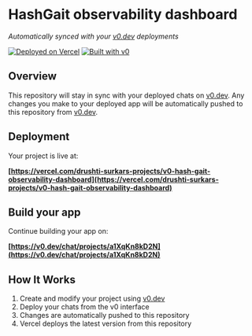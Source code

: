 # HashGait observability dashboard

*Automatically synced with your [v0.dev](https://v0.dev) deployments*

[![Deployed on Vercel](https://img.shields.io/badge/Deployed%20on-Vercel-black?style=for-the-badge&logo=vercel)](https://vercel.com/drushti-surkars-projects/v0-hash-gait-observability-dashboard)
[![Built with v0](https://img.shields.io/badge/Built%20with-v0.dev-black?style=for-the-badge)](https://v0.dev/chat/projects/a1XqKn8kD2N)

## Overview

This repository will stay in sync with your deployed chats on [v0.dev](https://v0.dev).
Any changes you make to your deployed app will be automatically pushed to this repository from [v0.dev](https://v0.dev).

## Deployment

Your project is live at:

**[https://vercel.com/drushti-surkars-projects/v0-hash-gait-observability-dashboard](https://vercel.com/drushti-surkars-projects/v0-hash-gait-observability-dashboard)**

## Build your app

Continue building your app on:

**[https://v0.dev/chat/projects/a1XqKn8kD2N](https://v0.dev/chat/projects/a1XqKn8kD2N)**

## How It Works

1. Create and modify your project using [v0.dev](https://v0.dev)
2. Deploy your chats from the v0 interface
3. Changes are automatically pushed to this repository
4. Vercel deploys the latest version from this repository